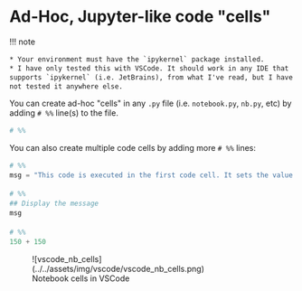 # Ad-Hoc, Jupyter-like code "cells"

!!! note

    * Your environment must have the `ipykernel` package installed.
    * I have only tested this with VSCode. It should work in any IDE that supports `ipykernel` (i.e. JetBrains), from what I've read, but I have not tested it anywhere else.

You can create ad-hoc "cells" in any `.py` file (i.e. `notebook.py`, `nb.py`, etc) by adding `# %%` line(s) to the file.

```python title="Example 'notebook.py' file" linenums="1"
# %%

```

You can also create multiple code cells by adding more `# %%` lines:

```python title="notebook.py" linenums="1"
# %%
msg = "This code is executed in the first code cell. It sets the value of 'msg' to this string."

# %%
## Display the message
msg

# %%
150 + 150
```

<figure markdown="span">
  ![vscode_nb_cells](../../assets/img/vscode/vscode_nb_cells.png)
  <figcaption>Notebook cells in VSCode</figcaption>
</figure>
